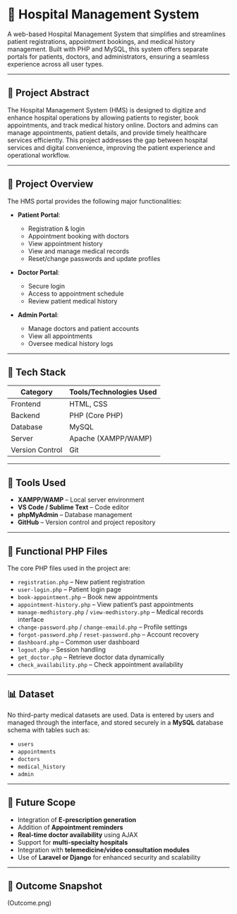 # 🏥 Hospital Management System

A web-based Hospital Management System that simplifies and streamlines patient registrations, appointment bookings, and medical history management. Built with PHP and MySQL, this system offers separate portals for patients, doctors, and administrators, ensuring a seamless experience across all user types.

---

## 📄 Project Abstract

The Hospital Management System (HMS) is designed to digitize and enhance hospital operations by allowing patients to register, book appointments, and track medical history online. Doctors and admins can manage appointments, patient details, and provide timely healthcare services efficiently. This project addresses the gap between hospital services and digital convenience, improving the patient experience and operational workflow.

---

## 📌 Project Overview

The HMS portal provides the following major functionalities:

- **Patient Portal**:
  - Registration & login
  - Appointment booking with doctors
  - View appointment history
  - View and manage medical records
  - Reset/change passwords and update profiles

- **Doctor Portal**:
  - Secure login
  - Access to appointment schedule
  - Review patient medical history

- **Admin Portal**:
  - Manage doctors and patient accounts
  - View all appointments
  - Oversee medical history logs

---

## 🧱 Tech Stack

| Category        | Tools/Technologies Used             |
|----------------|--------------------------------------|
| Frontend       | HTML, CSS                           |
| Backend        | PHP (Core PHP)                      |
| Database       | MySQL                               |
| Server         | Apache (XAMPP/WAMP)                 |
| Version Control| Git                                 |

---

## 🧰 Tools Used

- **XAMPP/WAMP** – Local server environment
- **VS Code / Sublime Text** – Code editor
- **phpMyAdmin** – Database management
- **GitHub** – Version control and project repository

---

## 🔀 Functional PHP Files

The core PHP files used in the project are:

- `registration.php` – New patient registration  
- `user-login.php` – Patient login page  
- `book-appointment.php` – Book new appointments  
- `appointment-history.php` – View patient’s past appointments  
- `manage-medhistory.php` / `view-medhistory.php` – Medical records interface  
- `change-password.php` / `change-emaild.php` – Profile settings  
- `forgot-password.php` / `reset-password.php` – Account recovery  
- `dashboard.php` – Common user dashboard  
- `logout.php` – Session handling  
- `get_doctor.php` – Retrieve doctor data dynamically  
- `check_availability.php` – Check appointment availability

---

## 📊 Dataset

No third-party medical datasets are used. Data is entered by users and managed through the interface, and stored securely in a **MySQL** database schema with tables such as:

- `users`
- `appointments`
- `doctors`
- `medical_history`
- `admin`

---

## 🔮 Future Scope

- Integration of **E-prescription generation**
- Addition of **Appointment reminders**
- **Real-time doctor availability** using AJAX
- Support for **multi-specialty hospitals**
- Integration with **telemedicine/video consultation modules**
- Use of **Laravel or Django** for enhanced security and scalability

---

## 📌 Outcome Snapshot

(Outcome.png)


